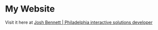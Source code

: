 # My Website
Visit it here at [Josh Bennett | Philadelphia interactive solutions developer](http://www.j-ben.com)